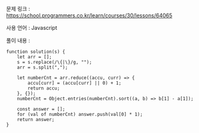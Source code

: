 문제 링크 : https://school.programmers.co.kr/learn/courses/30/lessons/64065

사용 언어 : Javascript

풀이 내용 :

```
function solution(s) {
    let arr = [];
    s = s.replace(/\{|\}/g, "");
    arr = s.split(",");
    
    let numberCnt = arr.reduce((accu, curr) => { 
        accu[curr] = (accu[curr] || 0) + 1;
        return accu;
    }, {});
    numberCnt = Object.entries(numberCnt).sort((a, b) => b[1] - a[1]);
    
    const answer = [];
    for (val of numberCnt) answer.push(val[0] * 1);
    return answer;
}
```